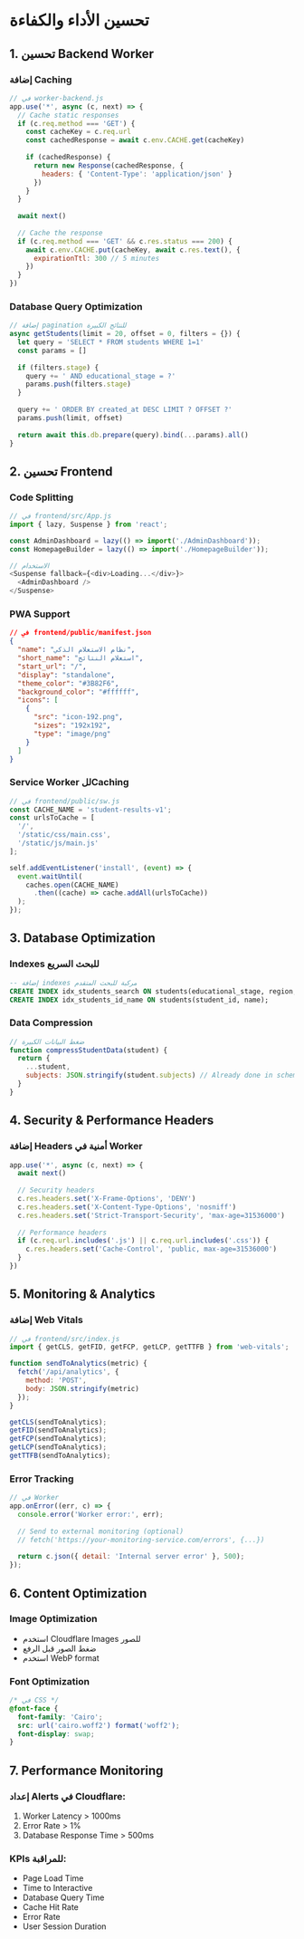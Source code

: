 # تحسين الأداء والكفاءة

## 1. تحسين Backend Worker

### إضافة Caching
```javascript
// في worker-backend.js
app.use('*', async (c, next) => {
  // Cache static responses
  if (c.req.method === 'GET') {
    const cacheKey = c.req.url
    const cachedResponse = await c.env.CACHE.get(cacheKey)
    
    if (cachedResponse) {
      return new Response(cachedResponse, {
        headers: { 'Content-Type': 'application/json' }
      })
    }
  }
  
  await next()
  
  // Cache the response
  if (c.req.method === 'GET' && c.res.status === 200) {
    await c.env.CACHE.put(cacheKey, await c.res.text(), {
      expirationTtl: 300 // 5 minutes
    })
  }
})
```

### Database Query Optimization
```javascript
// إضافة pagination للنتائج الكبيرة
async getStudents(limit = 20, offset = 0, filters = {}) {
  let query = 'SELECT * FROM students WHERE 1=1'
  const params = []
  
  if (filters.stage) {
    query += ' AND educational_stage = ?'
    params.push(filters.stage)
  }
  
  query += ' ORDER BY created_at DESC LIMIT ? OFFSET ?'
  params.push(limit, offset)
  
  return await this.db.prepare(query).bind(...params).all()
}
```

## 2. تحسين Frontend

### Code Splitting
```javascript
// في frontend/src/App.js
import { lazy, Suspense } from 'react';

const AdminDashboard = lazy(() => import('./AdminDashboard'));
const HomepageBuilder = lazy(() => import('./HomepageBuilder'));

// الاستخدام
<Suspense fallback={<div>Loading...</div>}>
  <AdminDashboard />
</Suspense>
```

### PWA Support
```json
// في frontend/public/manifest.json
{
  "name": "نظام الاستعلام الذكي",
  "short_name": "استعلام النتائج",
  "start_url": "/",
  "display": "standalone",
  "theme_color": "#3B82F6",
  "background_color": "#ffffff",
  "icons": [
    {
      "src": "icon-192.png",
      "sizes": "192x192",
      "type": "image/png"
    }
  ]
}
```

### Service Worker للCaching
```javascript
// في frontend/public/sw.js
const CACHE_NAME = 'student-results-v1';
const urlsToCache = [
  '/',
  '/static/css/main.css',
  '/static/js/main.js'
];

self.addEventListener('install', (event) => {
  event.waitUntil(
    caches.open(CACHE_NAME)
      .then((cache) => cache.addAll(urlsToCache))
  );
});
```

## 3. Database Optimization

### Indexes للبحث السريع
```sql
-- إضافة indexes مركبة للبحث المتقدم
CREATE INDEX idx_students_search ON students(educational_stage, region, name);
CREATE INDEX idx_students_id_name ON students(student_id, name);
```

### Data Compression
```javascript
// ضغط البيانات الكبيرة
function compressStudentData(student) {
  return {
    ...student,
    subjects: JSON.stringify(student.subjects) // Already done in schema
  }
}
```

## 4. Security & Performance Headers

### إضافة Headers أمنية في Worker
```javascript
app.use('*', async (c, next) => {
  await next()
  
  // Security headers
  c.res.headers.set('X-Frame-Options', 'DENY')
  c.res.headers.set('X-Content-Type-Options', 'nosniff')
  c.res.headers.set('Strict-Transport-Security', 'max-age=31536000')
  
  // Performance headers
  if (c.req.url.includes('.js') || c.req.url.includes('.css')) {
    c.res.headers.set('Cache-Control', 'public, max-age=31536000')
  }
})
```

## 5. Monitoring & Analytics

### إضافة Web Vitals
```javascript
// في frontend/src/index.js
import { getCLS, getFID, getFCP, getLCP, getTTFB } from 'web-vitals';

function sendToAnalytics(metric) {
  fetch('/api/analytics', {
    method: 'POST',
    body: JSON.stringify(metric)
  });
}

getCLS(sendToAnalytics);
getFID(sendToAnalytics);
getFCP(sendToAnalytics);
getLCP(sendToAnalytics);
getTTFB(sendToAnalytics);
```

### Error Tracking
```javascript
// في Worker
app.onError((err, c) => {
  console.error('Worker error:', err);
  
  // Send to external monitoring (optional)
  // fetch('https://your-monitoring-service.com/errors', {...})
  
  return c.json({ detail: 'Internal server error' }, 500);
});
```

## 6. Content Optimization

### Image Optimization
- استخدم Cloudflare Images للصور
- ضغط الصور قبل الرفع
- استخدم WebP format

### Font Optimization
```css
/* في CSS */
@font-face {
  font-family: 'Cairo';
  src: url('cairo.woff2') format('woff2');
  font-display: swap;
}
```

## 7. Performance Monitoring

### إعداد Alerts في Cloudflare:
1. Worker Latency > 1000ms
2. Error Rate > 1%
3. Database Response Time > 500ms

### KPIs للمراقبة:
- Page Load Time
- Time to Interactive
- Database Query Time
- Cache Hit Rate
- Error Rate
- User Session Duration
